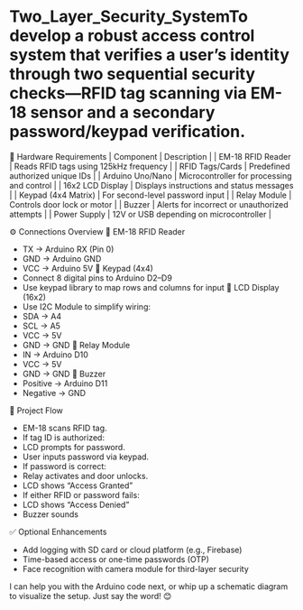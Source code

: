 # Two_Layer_Security_SystemTo develop a robust access control system that verifies a user’s identity through two sequential security checks—RFID tag scanning via EM-18 sensor and a secondary password/keypad verification.

🔧 Hardware Requirements
| Component | Description | 
| EM-18 RFID Reader | Reads RFID tags using 125kHz frequency | 
| RFID Tags/Cards | Predefined authorized unique IDs | 
| Arduino Uno/Nano | Microcontroller for processing and control | 
| 16x2 LCD Display | Displays instructions and status messages | 
| Keypad (4x4 Matrix) | For second-level password input | 
| Relay Module | Controls door lock or motor | 
| Buzzer | Alerts for incorrect or unauthorized attempts | 
| Power Supply | 12V or USB depending on microcontroller | 



⚙️ Connections Overview
🔹 EM-18 RFID Reader
- TX → Arduino RX (Pin 0)
- GND → Arduino GND
- VCC → Arduino 5V
🔹 Keypad (4x4)
- Connect 8 digital pins to Arduino D2–D9
- Use keypad library to map rows and columns for input
🔹 LCD Display (16x2)
- Use I2C Module to simplify wiring:
- SDA → A4
- SCL → A5
- VCC → 5V
- GND → GND
🔹 Relay Module
- IN → Arduino D10
- VCC → 5V
- GND → GND
🔹 Buzzer
- Positive → Arduino D11
- Negative → GND

📜 Project Flow
- EM-18 scans RFID tag.
- If tag ID is authorized:
- LCD prompts for password.
- User inputs password via keypad.
- If password is correct:
- Relay activates and door unlocks.
- LCD shows “Access Granted”
- If either RFID or password fails:
- LCD shows “Access Denied”
- Buzzer sounds

✅ Optional Enhancements
- Add logging with SD card or cloud platform (e.g., Firebase)
- Time-based access or one-time passwords (OTP)
- Face recognition with camera module for third-layer security

I can help you with the Arduino code next, or whip up a schematic diagram to visualize the setup. Just say the word! 😊
                      
